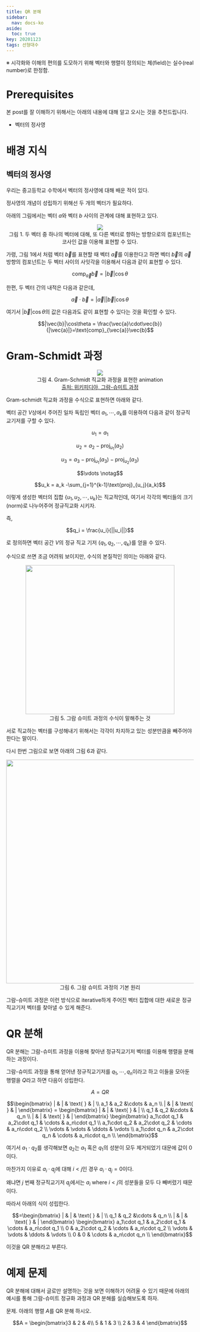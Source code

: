 ```yaml
---
title: QR 분해
sidebar:
  nav: docs-ko
aside:
  toc: true
key: 20201123
tags: 선형대수
---
```


※ 시각화와 이해의 편의를 도모하기 위해 벡터와 행렬이 정의되는 체(field)는 실수(real number)로 한정함.

# Prerequisites

본 post를 잘 이해하기 위해서는 아래의 내용에 대해 알고 오시는 것을 추천드립니다.

* 벡터의 정사영

# 배경 지식

## 벡터의 정사영

우리는 중고등학교 수학에서 벡터의 정사영에 대해 배운 적이 있다.

정사영의 개념이 성립하기 위해선 두 개의 벡터가 필요하다.

아래의 그림에서는 벡터 $a$와 벡터 $b$ 사이의 관계에 대해 표현하고 있다.

<p align = "center">
  <img src = "https://raw.githubusercontent.com/angeloyeo/angeloyeo.github.io/master/pics/2020-11-23-gram_schmidt/pic1.png">
  <br>
  그림 1. 두 벡터 중 하나의 벡터에 대해, 또 다른 벡터로 향하는 방향으로의 컴포넌트는 코사인 값을 이용해 표현할 수 있다.
</p>

가령, 그림 1에서 처럼 벡터 $\vec{b}$를 표현할 때 벡터 $\vec{a}$를 이용한다고 하면 벡터 $\vec{b}$의 $\vec{a}$ 방향의 컴포넌트는 두 벡터 사이의 사잇각을 이용해서 다음과 같이 표현할 수 있다.

$$\text{comp}_{\vec{a}}\vec{b}=|\vec{b}|\cos\theta$$

한편, 두 벡터 간의 내적은 다음과 같은데,

$$\vec{a}\cdot\vec{b} = |\vec{a}||\vec{b}|\cos\theta$$

여기서 $|\vec{b}|\cos\theta$의 값은 다음과도 같이 표현할 수 있다는 것을 확인할 수 있다.

$$|\vec{b}|\cos\theta = \frac{\vec{a}\cdot\vec{b}}{|\vec{a}|}=\text{comp}_{\vec{a}}\vec{b}$$



# Gram-Schmidt 과정

<p align = "center">
  <img src = "https://upload.wikimedia.org/wikipedia/commons/e/ee/Gram-Schmidt_orthonormalization_process.gif">
  <br>
  그림 4. Gram-Schmidt 직교화 과정을 표현한 animation
  <br>
  <a href = "https://ko.wikipedia.org/wiki/%EA%B7%B8%EB%9E%8C-%EC%8A%88%EB%AF%B8%ED%8A%B8_%EA%B3%BC%EC%A0%95"> 출처: 위키피디아, 그람-슈미트 과정</a>
</p>

Gram-schmidt 직교화 과정을 수식으로 표현하면 아래와 같다.

벡터 공간 $V$상에서 주어진 일차 독립인 벡터 $a_1, \cdots, a_k$를 이용하여 다음과 같이 정규직교기저를 구할 수 있다.

$$u_1 = a_1$$

$$u_2 = a_2 - \text{proj}_{u_1}(a_2)$$

$$u_3 = a_3 - \text{proj}_{u_1}(a_3) - \text{proj}_{u_2}(a_3)$$

$$\vdots \notag$$

$$u_k = a_k -\sum_{j=1}^{k-1}\text{proj}_{u_j}(a_k)$$

이렇게 생성한 벡터의 집합 $\lbrace u_1, u_2, \cdots, u_k \rbrace$는 직교적인데, 여기서 각각의 벡터들의 크기(norm)로 나누어주어 정규직교화 시키자.

즉, 

$$q_i = \frac{u_i}{||u_i||}$$

로 정의하면 벡터 공간 $V$의 정규 직교 기저 $\lbrace q_1, q_2, \cdots, q_k \rbrace$를 얻을 수 있다.

수식으로 쓰면 조금 어려워 보이지만, 수식의 본질적인 의미는 아래와 같다.

<p align = "center">
  <img width = "400" src = "https://raw.githubusercontent.com/angeloyeo/angeloyeo.github.io/master/pics/2020-11-23-gram_schmidt/pic5.png">
  <br>
  그림 5. 그람 슈미트 과정의 수식이 말해주는 것
</p>

서로 직교하는 벡터를 구성해내기 위해서는 각각이 차지하고 있는 성분만큼을 빼주어야 한다는 말이다.

다시 한번 그림으로 보면 아래의 그림 6과 같다.

<p align = "center">
  <img width = "600" src = "https://raw.githubusercontent.com/angeloyeo/angeloyeo.github.io/master/pics/2020-11-23-gram_schmidt/pic6.png">
  <br>
  그림 6. 그람 슈미트 과정의 기본 원리
</p>

그람-슈미트 과정은 이런 방식으로 iterative하게 주어진 벡터 집합에 대한 새로운 정규직교기저 벡터를 찾아낼 수 있게 해준다.

# QR 분해

QR 분해는 그람-슈미트 과정을 이용해 찾아낸 정규직교기저 벡터를 이용해 행렬을 분해하는 과정이다.

그람-슈미트 과정을 통해 얻어낸 정규직교기저를 $q_1, \cdots, q_n$이라고 하고 이들을 모아둔 행렬을 $Q$라고 하면 다음이 성립한다.

$$A = QR$$

$$\begin{bmatrix}
  | & | & \text{ } & | \\ 
  a_1 & a_2 &\cdots & a_n \\ 
  | & | & \text{ } & | \end{bmatrix} =
  \begin{bmatrix}
  | & | & \text{ } & | \\ 
  q_1 & q_2 &\cdots & q_n \\ 
  | & | & \text{ } & | \end{bmatrix}
  \begin{bmatrix}
  a_1\cdot q_1 & a_2\cdot q_1 & \cdots & a_n\cdot q_1 \\
  a_1\cdot q_2 & a_2\cdot q_2 & \cdots & a_n\cdot q_2 \\
  \vdots & \vdots & \ddots & \vdots \\
  a_1\cdot q_n & a_2\cdot q_n & \cdots & a_n\cdot q_n \\
  \end{bmatrix}$$

여기서 $a_1\cdot q_2$를 생각해보면 $q_2$는 $a_1$ 혹은 $q_1$의 성분이 모두 제거되었기 대문에 값이 0이다.

마찬가지 이유로 $a_i\cdot q_j$에 대해 $i\lt j$인 경우 $a_i\cdot q_j=0$이다. 

왜냐면 $j$ 번째 정규직교기저 $q_j$에서는 $a_i \text{ where } i\lt j$의 성분들을 모두 다 빼버렸기 때문이다.

따라서 아래의 식이 성립한다.

$$=\begin{bmatrix}
  | & | & \text{ } & | \\ 
  q_1 & q_2 &\cdots & q_n \\ 
  | & | & \text{ } & | \end{bmatrix}
  \begin{bmatrix}
  a_1\cdot q_1 & a_2\cdot q_1 & \cdots & a_n\cdot q_1 \\
  0 & a_2\cdot q_2 & \cdots & a_n\cdot q_2 \\
  \vdots & \vdots & \ddots & \vdots \\
  0 & 0 & \cdots & a_n\cdot q_n \\
  \end{bmatrix}$$

이것을 QR 분해라고 부른다.

# 예제 문제

QR 분해에 대해서 글로만 설명하는 것을 보면 이해하기 어려울 수 있기 때문에 아래의 예시를 통해 그람-슈미트 정규화 과정과 QR 분해를 실습해보도록 하자.

문제. 아래의 행렬 $A$를 QR 분해 하시오.

$$A = \begin{bmatrix}3 & 2 &  4\\ 5 &  1 & 3 \\ 2 & 3 & 4 \end{bmatrix}$$